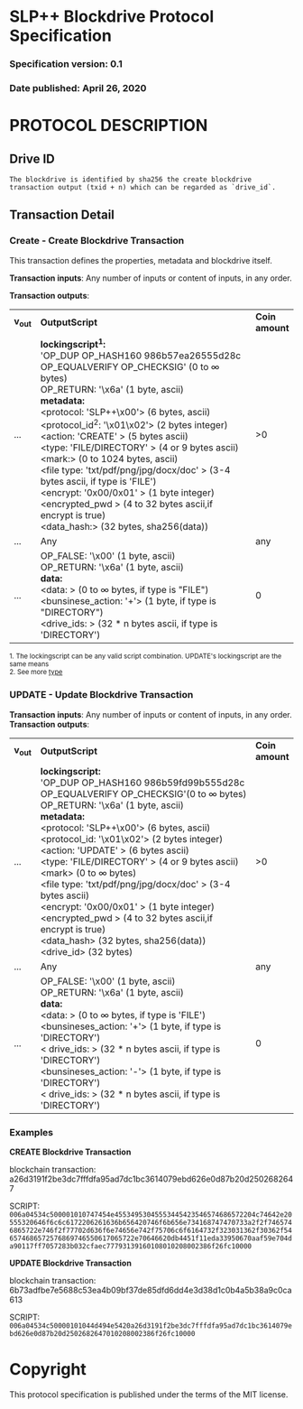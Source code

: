 # SLP++ Blockdrive Protocol Specification
### Specification version: 0.1
### Date published: April 26, 2020

# PROTOCOL DESCRIPTION

## Drive ID
```
The blockdrive is identified by sha256 the create blockdrive transaction output (txid + n) which can be regarded as `drive_id`.
```

## Transaction Detail

### Create - Create Blockdrive Transaction

This transaction defines the properties, metadata and blockdrive itself. 

**Transaction inputs**: Any number of inputs or content of inputs, in any order.

**Transaction outputs**:
<table>
<tr>
  <td><b>v<sub>out</sub></b></td>
  <td><b>OutputScript </b></td>
  <td><b>Coin<br>amount </b></td>
</tr>
  <tr>
    <td>...</td>
   <td>
   <b>lockingscript<sup>1</sup>:</b><br/>
   'OP_DUP OP_HASH160 986b57ea26555d28c OP_EQUALVERIFY OP_CHECKSIG' (0 to ∞ bytes)<br/>   
   OP_RETURN: '\x6a' (1 byte, ascii)<br/>
   <b>metadata:</b><br/>
   &lt;protocol: 'SLP++\x00'&gt; (6 bytes, ascii)<br/>
   &lt;protocol_id<sup>2</sup>: '\x01\x02'&gt; (2 bytes integer)<br/>
   &lt;action: 'CREATE' &gt; (5 bytes ascii)<br/>
   &lt;type: 'FILE/DIRECTORY' &gt; (4 or 9 bytes ascii)<br/>
   &lt;mark:&gt; (0  to  1024 bytes, ascii)<br/>
   &lt;file type: 'txt/pdf/png/jpg/docx/doc' &gt; (3-4 bytes ascii, if type is 'FILE')<br/>
   &lt;encrypt: '0x00/0x01' &gt; (1 byte integer)<br/>
   &lt;encrypted_pwd &gt; (4 to 32 bytes ascii,if encrypt is true)<br/>
   &lt;data_hash:&gt; (32 bytes, sha256(data))<br/>
   <td>>0</td>
  </tr>
  
  <tr>
    <td>...</td>
    <td>Any</td>
    <td>any</td>
  </tr>
  
  <tr>
    <td>...</td>
    <td>
    OP_FALSE: '\x00'  (1 byte, ascii)<br>
    OP_RETURN: '\x6a' (1 byte, ascii)<br>
   <b>data:</b><br/>
    &lt;data: &gt; (0 to ∞ bytes, if type is "FILE")<br/>
    &lt;bunsinese_action: '+'&gt; (1 byte, if type is "DIRECTORY")<br/>
    &lt;drive_ids: &gt; (32 * n bytes ascii, if type is 'DIRECTORY')<br/>
    </td>
    <td>0</td>
  </tr>
 
</table>

<sup>1. The lockingscript can be any valid script combination.  UPDATE's lockingscript are the same means</sup>   
<sup>2. See more [type](../index.md)</sup>  

### UPDATE - Update Blockdrive Transaction
  
**Transaction inputs**: Any number of inputs or content of inputs, in any order.  
**Transaction outputs**:
<table>
<tr>
  <td><b>v<sub>out</sub></b></td>
  <td><b>OutputScript </b></td>
  <td><b>Coin</br>amount </b></td>
</tr>
  <tr>
  <td>...</td>
  <td>
   <b>lockingscript:</b><br/>
   'OP_DUP OP_HASH160 986b59fd99b555d28c OP_EQUALVERIFY OP_CHECKSIG'(0 to ∞ bytes)<br/>   
   OP_RETURN: '\x6a' (1 byte, ascii)<br/>
   <b>metadata:</b><br/>
&lt;protocol: 'SLP++\x00'&gt; (6 bytes, ascii)<BR>
&lt;protocol_id: '\x01\x02'&gt; (2 bytes integer)<br/>
&lt;action: 'UPDATE' &gt; (6 bytes ascii)<br/>
&lt;type: 'FILE/DIRECTORY' &gt; (4 or 9 bytes ascii)<br/>
&lt;mark&gt; (0 to ∞ bytes)<BR>
&lt;file type: 'txt/pdf/png/jpg/docx/doc' &gt; (3-4 bytes ascii)<br/>
&lt;encrypt: '0x00/0x01' &gt; (1 byte integer)<br/>
&lt;encrypted_pwd &gt; (4 to 32 bytes ascii,if encrypt is true)<br/>
&lt;data_hash&gt; (32 bytes, sha256(data))<BR>
&lt;drive_id&gt; (32 bytes)<BR>
  </td>
  <td>>0</td>
  </tr>

  <tr>
    <td>...</td>
    <td>Any</td>
    <td>any</td>
  </tr>

  <tr>
    <td>...</td>
    <td>
    OP_FALSE: '\x00'  (1 byte, ascii)<br>
    OP_RETURN: '\x6a' (1 byte, ascii)<br>
   <b>data:</b><br/>
    &lt;data: &gt; (0 to ∞ bytes, if type is 'FILE')<br/>
    &lt;bunsineses_action: '+'&gt; (1 byte, if type is 'DIRECTORY')<br/>
    &lt; drive_ids: &gt; (32 * n  bytes ascii, if type is 'DIRECTORY')<br/>
    &lt;bunsineses_action: '-'&gt; (1 byte, if type is 'DIRECTORY')<br/>
    &lt; drive_ids: &gt; (32 * n  bytes ascii, if type is 'DIRECTORY')
    <td>0</td>
  </tr>

</table>


### Examples

**CREATE Blockdrive Transaction**

blockchain transaction:  a26d3191f2be3dc7fffdfa95ad7dc1bc3614079ebd626e0d87b20d2502682647

SCRIPT: ``006a04534c500001010747454e45534953045553445423546574686572204c74642e20555320646f6c6c6172206261636b656420746f6b656e734168747470733a2f2f7465746865722e746f2f77702d636f6e74656e742f75706c6f6164732f323031362f30362f546574686572576869746550617065722e70646620db4451f11eda33950670aaf59e704da90117ff7057283b032cfaec77793139160108010208002386f26fc10000``

**UPDATE Blockdrive Transaction**

blockchain transaction: 6b73adfbe7e5688c53ea4b09bf37de85dfd6dd4e3d38d1c0b4a5b38a9c0ca613

SCRIPT: ``006a04534c50000101044d494e5420a26d3191f2be3dc7fffdfa95ad7dc1bc3614079ebd626e0d87b20d2502682647010208002386f26fc10000``

# Copyright

This protocol specification is published under the terms of the MIT license.
